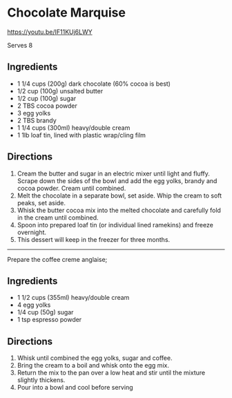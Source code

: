 # Chocolate Marquise

https://youtu.be/IF11KUj6LWY

Serves 8

## Ingredients

* 1 1/4 cups (200g) dark chocolate (60% cocoa is best)
* 1/2 cup (100g) unsalted butter
* 1/2 cup (100g) sugar
* 2 TBS cocoa powder
* 3 egg yolks
* 2 TBS brandy
* 1 1/4 cups (300ml) heavy/double cream
* 1 1lb loaf tin, lined with plastic wrap/cling film

## Directions

1. Cream the butter and sugar in an electric mixer until light and fluffy.
   Scrape down the sides of the bowl and add the egg yolks, brandy and cocoa powder. Cream until combined.
2. Melt the chocolate in a separate bowl, set aside. Whip the cream to soft peaks, set aside.
3. Whisk the butter cocoa mix into the melted chocolate and carefully fold in the cream until combined. 
4. Spoon into prepared loaf tin (or individual lined ramekins) and freeze overnight. 
5. This dessert will keep in the freezer for three months.

---

Prepare the coffee creme anglaise;

## Ingredients

* 1 1/2 cups (355ml) heavy/double cream
* 4 egg yolks
* 1/4 cup (50g) sugar
* 1 tsp espresso powder

## Directions

1. Whisk until combined the egg yolks, sugar and coffee. 
2. Bring the cream to a boil and whisk onto the egg mix. 
3. Return the mix to the pan over a low heat and stir until the mixture slightly thickens. 
4. Pour into a bowl and cool before serving